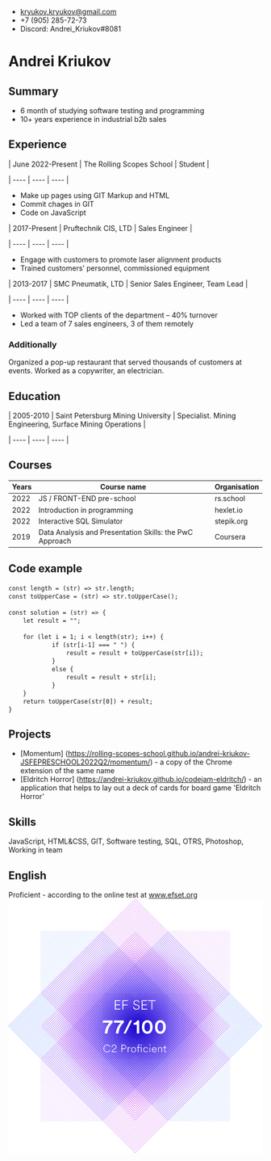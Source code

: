 - kryukov.kryukov@gmail.com
- +7 (905) 285-72-73
- Discord: Andrei_Kriukov#8081
	
# Andrei Kriukov

## Summary

- 6 month of studying software testing and programming 
- 10+ years experience in industrial b2b sales

## Experience

| June 2022-Present | The Rolling Scopes School | Student |

| ---- | ---- | ---- |

- Make up pages using GIT Markup and HTML
- Commit chages in GIT
- Code on JavaScript

| 2017-Present | Pruftechnik CIS, LTD | Sales Engineer |

| ---- | ---- | ---- |

- Engage with customers to promote laser alignment products
- Trained customers’ personnel, commissioned equipment

| 2013-2017 | SMC Pneumatik, LTD | Senior Sales Engineer, Team Lead |

| ---- | ---- | ---- |

- Worked with TOP clients of the department – 40% turnover
- Led a team of 7 sales engineers, 3 of them remotely

### Additionally
Organized a pop-up restaurant that served thousands of customers at events. Worked as a copywriter, an electrician.

## Education

| 2005-2010 | Saint Petersburg Mining University | Specialist. Mining Engineering, Surface Mining Operations |

| ---- | ---- | ---- |

## Courses
| Years | Course name | Organisation |
| ---- | -------------------------------------- | ----------- |
| 2022 | JS / FRONT-END pre-school | rs.school |
| 2022 | Introduction in programming | hexlet.io |
| 2022 | Interactive SQL Simulator | stepik.org |
| 2019 |  Data Analysis and Presentation Skills: the PwC Approach | Coursera |

## Code example
```
const length = (str) => str.length;
const toUpperCase = (str) => str.toUpperCase();

const solution = (str) => {
    let result = ""; 

    for (let i = 1; i < length(str); i++) {
            if (str[i-1] === " ") {
                result = result + toUpperCase(str[i]);
            }
            else {
                result = result + str[i];   
            }
    }
    return toUpperCase(str[0]) + result;
}
```

## Projects

- [Momentum] (https://rolling-scopes-school.github.io/andrei-kriukov-JSFEPRESCHOOL2022Q2/momentum/) - a copy of the Chrome extension of the same name
- [Eldritch Horror] (https://andrei-kriukov.github.io/codejam-eldritch/) - an application that helps to lay out a deck of cards for board game 'Eldritch Horror'



## Skills
JavaScript, HTML&CSS, GIT, Software testing, SQL, OTRS, Photoshop, Working in team

## English
Proficient - according to the online test at www.efset.org
![EF certificate](certificate_77.png)
